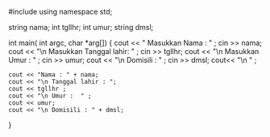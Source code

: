 #include <iostream>
using namespace std;

string nama;
int tgllhr;
int umur;
string dmsl;


int main( int argc, char *arg[])
{
	cout << " Masukkan Nama : " ;
	cin >> nama;
	cout << "\n Masukkan Tanggal lahir: " ;
	cin >> tgllhr;
	cout << "\n Masukkan Umur : " ;
	cin >> umur;
	cout << "\n Domisili : " ;
	cin >> dmsl;
	cout<< "\n " ;
	
	cout << "Nama : " + nama;
	cout << "\n Tanggal lahir : ";
	cout << tgllhr ;
	cout << "\n Umur :  " ;
	cout << umur;
	cout << "\n Domisili : " + dmsl;
}
